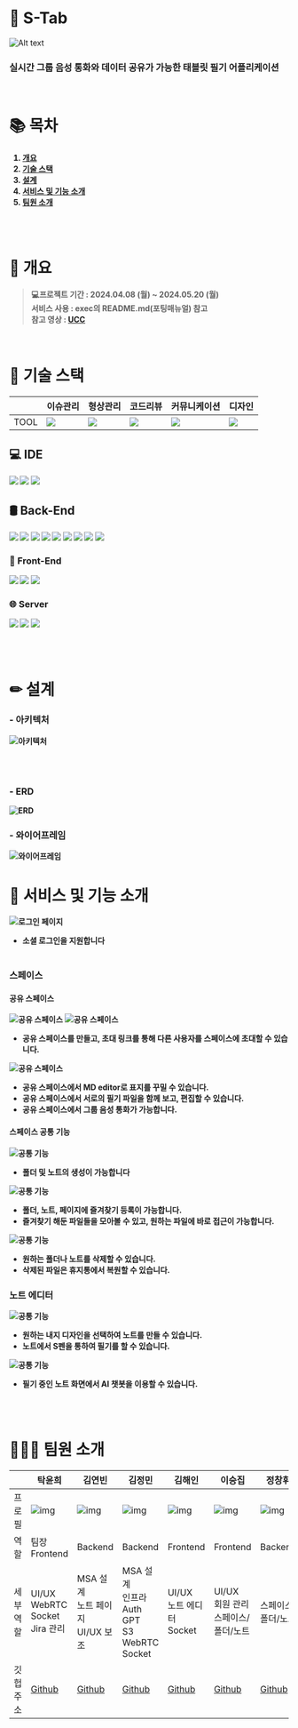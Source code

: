 
# 📝 S-Tab
![Alt text](./docs/assets/logo-space.png)
###  <strong>실시간 그룹 음성 통화와 데이터 공유가 가능한 태블릿 필기 어플리케이션

<br>

# 📚 목차

1. [개요](#-개요)
2. [기술 스택](#-기술-스택)
3. [설계](#-설계)
4. [서비스 및 기능 소개](#-서비스-및-기능-소개)
5. [팀원 소개](#-팀원-소개)


<br><br>

# 📘 개요

> **💻프로젝트 기간** : 2024.04.08 (월) ~ 2024.05.20 (월) <br> **서비스 사용** : exec의 README.md(포팅매뉴얼) 참고   <br> **참고 영상** : [UCC](https://youtu.be/zuS3Bdn8KKA)


<br>

# 🔧 기술 스택
||이슈관리|형상관리|코드리뷰|커뮤니케이션|디자인|
|---|------|---|---|---|---|
|TOOL|<img src="https://img.shields.io/badge/jira-0052CC?style=for-the-badge&logo=jira&logoColor=white">|<img src="https://img.shields.io/badge/gitlab-FC6D26?style=for-the-badge&logo=gitlab&logoColor=white">|<img src="https://img.shields.io/badge/gerrit-EEEEEE?style=for-the-badge&logo=gerrit&logoColor=black">|<img src="https://img.shields.io/badge/mattermost-0058CC?style=for-the-badge&logo=mattermost&logoColor=white">|<img src="https://img.shields.io/badge/figma-F24E1E?style=for-the-badge&logo=figma&logoColor=white">|

## 💻 IDE
<img src="https://img.shields.io/badge/android%20studio-346ac1?style=for-the-badge&logo=android%20studio&logoColor=white">
<img src="https://img.shields.io/badge/IntelliJIDEA-000000.svg?style=for-the-badge&logo=intellij-idea&logoColor=white">
<img src="https://img.shields.io/badge/Visual%20Studio%20Code-0078d7.svg?style=for-the-badge&logo=visual-studio-code&logoColor=white">


<br>

## 🛢 Back-End
<img src="https://img.shields.io/badge/java-%23ED8B00.svg?style=for-the-badge&logo=openjdk&logoColor=white">
<img src="https://img.shields.io/badge/spring%20boot-6DB33F.svg?style=for-the-badge&logo=spring%20boot&logoColor=white">
<img src="https://img.shields.io/badge/spring%20security-6DB33F.svg?style=for-the-badge&logo=spring%20security&logoColor=white">
<img src="https://img.shields.io/badge/Neo4j-008CC1?style=for-the-badge&logo=neo4j&logoColor=white">
<img src="https://img.shields.io/badge/redis-%23DD0031.svg?style=for-the-badge&logo=redis&logoColor=white">
<img src="https://img.shields.io/badge/node.js-6DA55F?style=for-the-badge&logo=node.js&logoColor=white">
<img src="https://img.shields.io/badge/Socket.io-black?style=for-the-badge&logo=socket.io&badgeColor=010101">
<img src="https://img.shields.io/badge/python-3670A0?style=for-the-badge&logo=python&logoColor=ffdd54">
<img src="https://img.shields.io/badge/FastAPI-005571?style=for-the-badge&logo=fastapi">


<br>

### 📱 Front-End
<img src="https://img.shields.io/badge/kotlin-%237F52FF.svg?style=for-the-badge&logo=kotlin&logoColor=white">
<img src="https://img.shields.io/badge/java-%23ED8B00.svg?style=for-the-badge&logo=openjdk&logoColor=white">
<img src="https://img.shields.io/badge/Android-3DDC84?style=for-the-badge&logo=android&logoColor=white">

<br>

### 🌐 Server
<img src="https://img.shields.io/badge/Ubuntu-E95420?style=for-the-badge&logo=ubuntu&logoColor=white">
<img src="https://img.shields.io/badge/docker-%230db7ed.svg?style=for-the-badge&logo=docker&logoColor=white">
<img src="https://img.shields.io/badge/nginx-%23009639.svg?style=for-the-badge&logo=nginx&logoColor=white">

<br><br>

# ✏ 설계
### - 아키텍처
![아키텍처](./docs/assets/architecture.png)

<br><br>
### - ERD
![ERD](./docs/assets/erd.PNG)

### - 와이어프레임
![와이어프레임](./docs/assets/figma.PNG)






# 📖 서비스 및 기능 소개 
![로그인 페이지](./docs/assets/login.gif)
- 소셜 로그인을 지원합니다 
<br><br>

### 스페이스
#### 공유 스페이스
![공유 스페이스](./docs/assets/createspace.gif)
![공유 스페이스](./docs/assets/shareinvite.gif)
- 공유 스페이스를 만들고, 초대 링크를 통해 다른 사용자를 스페이스에 초대할 수 있습니다.


![공유 스페이스](./docs/assets/sharespace.gif)
- 공유 스페이스에서 MD editor로 표지를 꾸밀 수 있습니다.
- 공유 스페이스에서 서로의 필기 파일을 함께 보고, 편집할 수 있습니다.
- 공유 스페이스에서 그룹 음성 통화가 가능합니다. 

#### 스페이스 공통 기능 
![공통 기능](./docs/assets/createfile.gif)
- 폴더 및 노트의 생성이 가능합니다


![공통 기능](./docs/assets/bookmark.gif)
- 폴더, 노트, 페이지에 즐겨찾기 등록이 가능합니다.
- 즐겨찾기 해둔 파일들을 모아볼 수 있고, 원하는 파일에 바로 접근이 가능합니다.

![공통 기능](./docs/assets/delete.gif)
- 원하는 폴더나 노트를 삭제할 수 있습니다.
- 삭제된 파일은 휴지통에서 복원할 수 있습니다.


### 노트 에디터 
![공통 기능](./docs/assets/note.gif)
- 원하는 내지 디자인을 선택하여 노트를 만들 수 있습니다.
- 노트에서 S펜을 통하여 필기를 할 수 있습니다.


![공통 기능](./docs/assets/chatbot.gif)
- 필기 중인 노트 화면에서 AI 챗봇을 이용할 수 있습니다. 





<br><br>


# 👨‍👨‍👧 팀원 소개
|          | 탁윤희            | 김연빈            | 김정민            | 김해인            | 이승집            | 정창휘            |
|----------|-------------------|-------------------|-------------------|-------------------|-------------------|-------------------|
| 프로필   | ![img](./docs/assets/profile1.png)     |![img](./docs/assets/profile2.png)       | ![img](./docs/assets/profile4.png)      | ![img](./docs/assets/profile3.png)       | ![img](./docs/assets/profile5.png)       | ![img](./docs/assets/profile6.png)       |
| 역할     | 팀장<br> Frontend    | Backend | Backend     | Frontend   | Frontend           | Backend    |
| 세부 역할 | UI/UX<br>WebRTC<br>Socket<br>Jira 관리        | MSA 설계<br>노트 페이지 <br>UI/UX 보조     |MSA 설계<br>인프라<br>Auth<br>GPT<br>S3<br>WebRTC<br>Socket  |UI/UX <br>노트 에디터<br>Socket     | UI/UX <br>회원 관리 <br>스페이스/폴더/노트        |  스페이스/폴더/노트           |
| 깃헙 주소 | [Github](https://github.com/TakYunhui) | [Github](https://github.com/kyb99) |[Github](https://github.com/jm0nn) |[Github](https://github.com/pengisblue) | [Github](https://github.com/SeungjipLee) | [Github](https://github.com/JungChnagHwi) |

